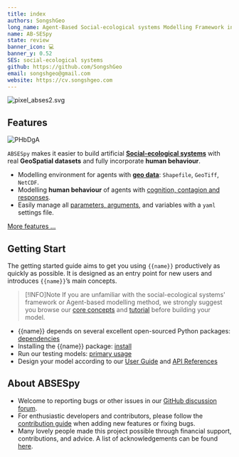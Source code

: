 ```yaml
---
title: index
authors: SongshGeo
long_name: Agent-Based Social-ecological systems Modelling Framework in Python
name: AB-SESpy
state: review
banner_icon: 💻
banner_y: 0.52
SES: social-ecological systems
github: https://github.com/SongshGeo
email: songshgeo@gmail.com
website: https://cv.songshgeo.com
---
```

![pixel_abses2.svg](assets/pixel_abses2.svg)

## Features

![PHbDgA](https://songshgeo-picgo-1302043007.cos.ap-beijing.myqcloud.com/uPic/PHbDgA.jpg)

`ABSESpy` makes it easier to build artificial **[Social-ecological systems](docs/about.md#what-are-social-ecological-systems-sess)** with real **GeoSpatial datasets** and fully incorporate **human behaviour**.

- Modelling environment for agents with **[geo data](tutorial/notebooks/nature/geodata.ipynb)**: `Shapefile`, `GeoTiff`, `NetCDF`.
- Modelling **human behaviour** of agents with [cognition, contagion and responses](docs/background.md#human-behaviour-framework).
- Easily manage all [parameters, arguments](tutorial/notebooks/parameters.ipynb), and variables with a `yaml` settings file.

[More features ...](logs/v-0.0.1.md)

## Getting Start

The getting started guide aims to get you using `{{name}}` productively as quickly as possible. It is designed as an entry point for new users and introduces `{{name}}`’s main concepts.

> [!INFO]Note
> If you are unfamiliar with the social-ecological systems' framework or Agent-based modelling method, we strongly suggest you browse our [core concepts](docs/background.md) and [tutorial](tutorial/user_guide.md) before building your model.

- {{name}} depends on several excellent open-sourced Python packages: [dependencies](docs/dependencies.md)
- Installing the {{name}} package: [install](docs/install.md)
- Run our testing models: [primary usage](tutorial/notebooks/model.ipynb)
- Design your model according to our [User Guide](tutorial/user_guide.md) and [API References](api/model.md)

<!-- ## Model Library

We provide several [examples](examples/negotiation.md) for reference to new users. We likewise encourage users to let us know about links to social-ecological system models/papers developed using `{{name}}`, and we will list them here. -->

## About AB**SES**py

- Welcome to reporting bugs or other issues in our [GitHub discussion forum](https://github.com/SongshGeo/ABSESpy/discussions).
- For enthusiastic developers and contributors, please follow the [contribution guide](docs/contribution.md) when adding new features or fixing bugs.
- Many lovely people made this project possible through financial support, contributions, and advice. A list of acknowledgements can be found [here](docs/acknowledge.md).
